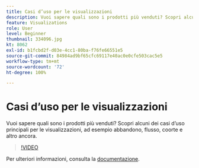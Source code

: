 ```yaml
---
title: Casi d’uso per le visualizzazioni
description: Vuoi sapere quali sono i prodotti più venduti? Scopri alcuni dei casi d’uso principali per le visualizzazioni, ad esempio abbandono, flusso, coorte e altro ancora.
feature: Visualizations
role: User
level: Beginner
thumbnail: 334096.jpg
kt: 8062
exl-id: b1fcbd2f-d03e-4cc1-80ba-f76fe66551e5
source-git-commit: 84984ad9bf65cfc69117e40ac0e0cfe503cac5e5
workflow-type: tm+mt
source-wordcount: '72'
ht-degree: 100%

---
```


# Casi d’uso per le visualizzazioni

Vuoi sapere quali sono i prodotti più venduti? Scopri alcuni dei casi d’uso principali per le visualizzazioni, ad esempio abbandono, flusso, coorte e altro ancora.

>[!VIDEO](https://video.tv.adobe.com/v/334096/?quality=12&learn=on)

Per ulteriori informazioni, consulta la [documentazione](https://experienceleague.adobe.com/docs/data-workbench/using/dashboard/visualizations/visualization-types/c-visualization-types.html?lang=it).
